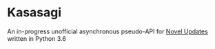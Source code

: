 # Kasasagi
An in-progress unofficial asynchronous pseudo-API for [Novel Updates](http://www.novelupdates.com) written in Python 3.6
